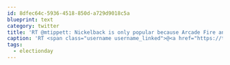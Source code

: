 ```yaml
---
id: 8dfec64c-5936-4518-850d-a729d9018c5a
blueprint: text
category: twitter
title: 'RT @mtippett: Nickelback is only popular because Arcade Fire and Wolf Parade split the indie sales. #electionday'
caption: 'RT <span class="username username_linked">@<a href="https://twitter.com/mtippett" title="Michael Tippett">mtippett</a></span>: Nickelback is only popular because Arcade Fire and Wolf Parade split the indie sales. <span class="hashtag hashtag_local">#<a href="http://tweettemp.darylchymko.ca/?tag=electionday">electionday</a>'
tags:
  - electionday
---
```

